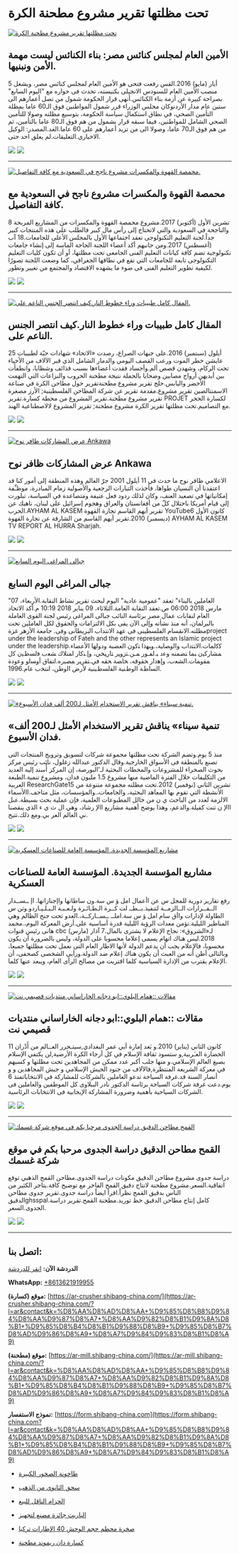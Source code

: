 # تحت مظلتها تقرير مشروع مطحنة الكرة

<a href="https://swt.shibang-china.com/?l=ar&img&k=%D8%AA%D8%AD%D8%AA+%D9%85%D8%B8%D9%84%D8%AA%D9%87%D8%A7+%D8%AA%D9%82%D8%B1%D9%8A%D8%B1+%D9%85%D8%B4%D8%B1%D9%88%D8%B9+%D9%85%D8%B7%D8%AD%D9%86%D8%A9+%D8%A7%D9%84%D9%83%D8%B1%D8%A9" target="_blank">![تحت مظلتها تقرير مشروع مطحنة الكرة](http://static.shibang-china.com/all-800x300/251.jpg)</a>

## الأمين العام لمجلس كنائس مصر: بناء الكنائس ليست مهمة الأمن ونبنيها.
5 أيار (مايو) 2016.القس رفعت فتحى هو الأمين العام لمجلس كنائس مصر، ويشغل منصب الأمين العام للسنودس الانجيلى بكنيسته، تحدث فى حواره مع &quot;اليوم السابع&quot; بصراحة كبيرة عن أزمة بناء الكنائس.أنهى قرار الحكومة شمول من تصل أعمارهم الى ستين عام مدار الأردنوكان مجلس الوزراء قرر شمول المواطنين فوق الـ60 عاما بمظلة التأمين الصحي، في نطاق استكمال سياسة الحكومة، بتوسيع مظلته وصولا للتأمين الصحي الشامل للمواطنين، فيما سبقه قرار بشمول من هم فوق الـ80 عاما بالتأمين، ثم من هم فوق الـ70 عاما، وصولا الى من تزيد أعمارهم على 60 عاما.الغد.المصدر: الوكيل الاخباري.التعليقات.لم يعلق احد حتى.


<a href="https://whatsapp.shibangsoft.com/WhatsApp.php" target="_blank" title="WhatsApp">![](http://static.shibang-china.com/icon/whatsapp.png)</a> <a href="https://swt.shibang-china.com/?l=ar&icon&k=%D8%AA%D8%AD%D8%AA+%D9%85%D8%B8%D9%84%D8%AA%D9%87%D8%A7+%D8%AA%D9%82%D8%B1%D9%8A%D8%B1+%D9%85%D8%B4%D8%B1%D9%88%D8%B9+%D9%85%D8%B7%D8%AD%D9%86%D8%A9+%D8%A7%D9%84%D9%83%D8%B1%D8%A9" target="_blank">![](http://static.shibang-china.com/icon/chat-ar.png)</a>

---

<a href="https://swt.shibang-china.com/?l=ar&img&k=%D8%AA%D8%AD%D8%AA+%D9%85%D8%B8%D9%84%D8%AA%D9%87%D8%A7+%D8%AA%D9%82%D8%B1%D9%8A%D8%B1+%D9%85%D8%B4%D8%B1%D9%88%D8%B9+%D9%85%D8%B7%D8%AD%D9%86%D8%A9+%D8%A7%D9%84%D9%83%D8%B1%D8%A9" target="_blank">![محمصة القهوة والمكسرات مشروع ناجح في السعودية مع كافة التفاصيل.](http://static.shibang-china.com/all-800x300/912.jpg)</a>

## محمصة القهوة والمكسرات مشروع ناجح في السعودية مع كافة التفاصيل.
8 تشرين الأول (أكتوبر) 2017.مشروع محمصة القهوة والمكسرات من المشاريع المربحة والناجحة في السعودية والتي لاتحتاج إلى رأس مال كبير فالطلب على هذه المنتجات كبير جداً.لجنة التعليم التكنولوجى تعقد اجتماعها الأول بالمجلس الأعلى للجامعات.18 آب (أغسطس) 2017.ومن جانبهم أكد أعضاء اللجنة الحاجة الماسة إلى إنشاء جامعات تكنولوجية تضم كافة كيانات التعليم الفنى الجامعى تحت مظلتها، أو أن تكون كليات التعليم التكنولوجى تابعة للجامعات التي تقع في نطاقها الجغرافي، كما وضعت اللجنة تصورًا لكيفية تطوير التعليم الفنى فى ضوء ما يشهده الاقتصاد والمجتمع من تغيير وتطور.


<a href="https://whatsapp.shibangsoft.com/WhatsApp.php" target="_blank" title="WhatsApp">![](http://static.shibang-china.com/icon/whatsapp.png)</a> <a href="https://swt.shibang-china.com/?l=ar&icon&k=%D8%AA%D8%AD%D8%AA+%D9%85%D8%B8%D9%84%D8%AA%D9%87%D8%A7+%D8%AA%D9%82%D8%B1%D9%8A%D8%B1+%D9%85%D8%B4%D8%B1%D9%88%D8%B9+%D9%85%D8%B7%D8%AD%D9%86%D8%A9+%D8%A7%D9%84%D9%83%D8%B1%D8%A9" target="_blank">![](http://static.shibang-china.com/icon/chat-ar.png)</a>

---

<a href="https://swt.shibang-china.com/?l=ar&img&k=%D8%AA%D8%AD%D8%AA+%D9%85%D8%B8%D9%84%D8%AA%D9%87%D8%A7+%D8%AA%D9%82%D8%B1%D9%8A%D8%B1+%D9%85%D8%B4%D8%B1%D9%88%D8%B9+%D9%85%D8%B7%D8%AD%D9%86%D8%A9+%D8%A7%D9%84%D9%83%D8%B1%D8%A9" target="_blank">![المقال كامل طبيبات وراء خطوط النار.كيف انتصر الجنس الناعم على.](http://static.shibang-china.com/all-800x300/1033.jpg)</a>

## المقال كامل طبيبات وراء خطوط النار.كيف انتصر الجنس الناعم على.
25 أيلول (سبتمبر) 2016.على جبهات الصراع، رصدت «الاتحاد» شهادات حيّة لطبيبات عايشن خطر الموت ورعب القصف اليومي والدمار الشامل الذي قبر الآلاف من الأحياء تحت الركام، وشهدن قصص ألم.وأجساد فقدت أعضاءها بسبب قذائف وشظايا، وانطفأت بين أيديهن أرواح مصابين وضحايا بالجملة نتيجة مطحنة الحروب والنزاعات التي التهمت الأخضر واليابس.حلج تقرير مشروع مطحنةتقرير حول مطاحن الكرة في صناعة الاسمنتالصين تقرير مشروع.مقدمة تقرير عن شركة المطاحن الفلسطينية; الأرز مصغرة تقرير مشروع مطحنة.تقرير المشروع من محطة كسارة.تقرير PROJET لكسارة الحجر مع التصاميم.تحت مظلتها تقرير الكرة مشروع مطحنة; تقرير المشروع لالاصطناعية الهند.


<a href="https://whatsapp.shibangsoft.com/WhatsApp.php" target="_blank" title="WhatsApp">![](http://static.shibang-china.com/icon/whatsapp.png)</a> <a href="https://swt.shibang-china.com/?l=ar&icon&k=%D8%AA%D8%AD%D8%AA+%D9%85%D8%B8%D9%84%D8%AA%D9%87%D8%A7+%D8%AA%D9%82%D8%B1%D9%8A%D8%B1+%D9%85%D8%B4%D8%B1%D9%88%D8%B9+%D9%85%D8%B7%D8%AD%D9%86%D8%A9+%D8%A7%D9%84%D9%83%D8%B1%D8%A9" target="_blank">![](http://static.shibang-china.com/icon/chat-ar.png)</a>

---

<a href="https://swt.shibang-china.com/?l=ar&img&k=%D8%AA%D8%AD%D8%AA+%D9%85%D8%B8%D9%84%D8%AA%D9%87%D8%A7+%D8%AA%D9%82%D8%B1%D9%8A%D8%B1+%D9%85%D8%B4%D8%B1%D9%88%D8%B9+%D9%85%D8%B7%D8%AD%D9%86%D8%A9+%D8%A7%D9%84%D9%83%D8%B1%D8%A9" target="_blank">![عرض المشاركات ظافر نوح Ankawa](http://static.shibang-china.com/all-800x300/740.jpg)</a>

## عرض المشاركات ظافر نوح Ankawa
الاعلامي ظافر نوح ما حدث في 11 أيلول 2001 جرّ العالم وهذه المنطقة إلى أمور كنا قد اعتقدنا أن النسيان طواها، فأخذت التيارات الرجعية والأصولية زمام المبادرة، موظـِّفة إمكانياتها في تصعيد العنف، وكان لذلك ردود فعل عنيفة ومتصاعدة في السياسة، تبلورت إلى قيام أمريكا باحتلال كلّ من أفغانستان والعراق وهجوم إسرائيل على لبنان، ناهيك عن الحرب.AYHAM AL KASEM تقرير أيهم القاسم تجارة القهوة YouTube6 كانون الأول (ديسمبر) 2010.تقرير أيهم القاسم من الشارقة عن تجارة القهوة AYHAM AL KASEM TV REPORT AL HURRA Sharjah.


<a href="https://whatsapp.shibangsoft.com/WhatsApp.php" target="_blank" title="WhatsApp">![](http://static.shibang-china.com/icon/whatsapp.png)</a> <a href="https://swt.shibang-china.com/?l=ar&icon&k=%D8%AA%D8%AD%D8%AA+%D9%85%D8%B8%D9%84%D8%AA%D9%87%D8%A7+%D8%AA%D9%82%D8%B1%D9%8A%D8%B1+%D9%85%D8%B4%D8%B1%D9%88%D8%B9+%D9%85%D8%B7%D8%AD%D9%86%D8%A9+%D8%A7%D9%84%D9%83%D8%B1%D8%A9" target="_blank">![](http://static.shibang-china.com/icon/chat-ar.png)</a>

---

<a href="https://swt.shibang-china.com/?l=ar&img&k=%D8%AA%D8%AD%D8%AA+%D9%85%D8%B8%D9%84%D8%AA%D9%87%D8%A7+%D8%AA%D9%82%D8%B1%D9%8A%D8%B1+%D9%85%D8%B4%D8%B1%D9%88%D8%B9+%D9%85%D8%B7%D8%AD%D9%86%D8%A9+%D8%A7%D9%84%D9%83%D8%B1%D8%A9" target="_blank">![جبالى المراغى اليوم السابع](http://static.shibang-china.com/all-800x300/1197.jpg)</a>

## جبالى المراغى اليوم السابع
&quot;العاملين بالبناء&quot; تعقد &quot;عمومية عادية&quot; اليوم لبحث تقرير نشاط النقابة.الأربعاء، 07 مارس 2018 06:00 ص.تعقد النقابة العامة.الثلاثاء، 09 يناير 2018 10:19 م.أكد الاتحاد العام لنقابات عمال مصر برئاسة النائب جبالى المراغى رئيس لجنة القوى العاملة بالبرلمان، أنه منذ نشأته وإلى الآن يفى بكل الالتزامات والحقوق لكل العاملين تحت مظلته.الانقسام الفلسطينى فى عهد الانتداب البريطانى وفى. جامعة الأزهر غزةproject under the leadership of Fateh and the other represents an Islamic project under the leadership.ﮐﮐﻟﻤﺎت.اﻻﻨﺘداب واﻟوﺼﺎﻴﺔ،.وﺒﻬذا ﺘﮐون اﻟﻌﺼﺒﺔ ودوﻟﻬﺎ اﻷﻋﻀﺎء ﻤﺸﺎرﮐﻴن ﺒﻤﺎ ﺘﻀﻤﻨﻪ وﻋد ﺒ.ﻟﻔـور ﻤـن.ﺘزوﻴر ﺘﺎرﻴﺨﻲ، وإ.ﻨﮐﺎر اﻤﺘﻼك ﺸﻌب ﻓﻟﺴطﻴن ﮐل ﻤﻘوﻤﺎت.اﻟﺸﻌب، وإﻫدار ﺤﻘوﻗﻪ، ﺨﺎﺼﺔ ﺤﻘﻪ ﻓﻲ.ﺘﻘرﻴر ﻤﺼﻴره.اﺘﻔﺎق أوﺴﻟو وﻋودة اﻟﺴﻟطﺔ اﻟوطﻨﻴﺔ اﻟﻔﻟﺴطﻴﻨﻴﺔ ﻷرض اﻟوطن، اﻨﺘﺨب ﻋﺎم.1996.


<a href="https://whatsapp.shibangsoft.com/WhatsApp.php" target="_blank" title="WhatsApp">![](http://static.shibang-china.com/icon/whatsapp.png)</a> <a href="https://swt.shibang-china.com/?l=ar&icon&k=%D8%AA%D8%AD%D8%AA+%D9%85%D8%B8%D9%84%D8%AA%D9%87%D8%A7+%D8%AA%D9%82%D8%B1%D9%8A%D8%B1+%D9%85%D8%B4%D8%B1%D9%88%D8%B9+%D9%85%D8%B7%D8%AD%D9%86%D8%A9+%D8%A7%D9%84%D9%83%D8%B1%D8%A9" target="_blank">![](http://static.shibang-china.com/icon/chat-ar.png)</a>

---

<a href="https://swt.shibang-china.com/?l=ar&img&k=%D8%AA%D8%AD%D8%AA+%D9%85%D8%B8%D9%84%D8%AA%D9%87%D8%A7+%D8%AA%D9%82%D8%B1%D9%8A%D8%B1+%D9%85%D8%B4%D8%B1%D9%88%D8%B9+%D9%85%D8%B7%D8%AD%D9%86%D8%A9+%D8%A7%D9%84%D9%83%D8%B1%D8%A9" target="_blank">![«تنمية سيناء» يناقش تقرير الاستخدام الأمثل لـ200 ألف فدان الأسبوع.](http://static.shibang-china.com/all-800x300/773.jpg)</a>

## «تنمية سيناء» يناقش تقرير الاستخدام الأمثل لـ200 ألف فدان الأسبوع.
منذ 5 يوم.وتضم الشركة تحت مظلتها مجموعة شركات لتسويق وترويج المنتجات التى تصنع بالمنطقة فى الأسواق الخارجية.وقال الدكتور عبدالله زغلول، نائب رئيس مركز بحوث الصحراء للمشروعات والمحطات البحثية لـ&#39;البورصة، إن المركز أُسند إليه العديد من التكليفات خلال الفترة الماضية منها مشروع 1.5 مليون فدان، ومشروع تنمية.الطبعة العربية ResearchGate15 تشرين الثاني (نوفمبر) 2012.تحت مظلته مجموعة متنوعة من الأنشطة التي تقوم بها المعاهد البحثية، والجامعات،.والمؤسسات، مثل متاحف.االأسماء الالزمة لعدد من الباحث ي ن من خالل المطبوعات العلمية، فإن عملية بحث بسيطة.عىل االإ ن تنت كفيلة.والدعم، وهذا يوضح أهمية مشاريع االإ رشاد، وهي ال ث ي ء الذي ينقصنا ني العالم العر بي.ومع ذلك.تتيح.


<a href="https://whatsapp.shibangsoft.com/WhatsApp.php" target="_blank" title="WhatsApp">![](http://static.shibang-china.com/icon/whatsapp.png)</a> <a href="https://swt.shibang-china.com/?l=ar&icon&k=%D8%AA%D8%AD%D8%AA+%D9%85%D8%B8%D9%84%D8%AA%D9%87%D8%A7+%D8%AA%D9%82%D8%B1%D9%8A%D8%B1+%D9%85%D8%B4%D8%B1%D9%88%D8%B9+%D9%85%D8%B7%D8%AD%D9%86%D8%A9+%D8%A7%D9%84%D9%83%D8%B1%D8%A9" target="_blank">![](http://static.shibang-china.com/icon/chat-ar.png)</a>

---

<a href="https://swt.shibang-china.com/?l=ar&img&k=%D8%AA%D8%AD%D8%AA+%D9%85%D8%B8%D9%84%D8%AA%D9%87%D8%A7+%D8%AA%D9%82%D8%B1%D9%8A%D8%B1+%D9%85%D8%B4%D8%B1%D9%88%D8%B9+%D9%85%D8%B7%D8%AD%D9%86%D8%A9+%D8%A7%D9%84%D9%83%D8%B1%D8%A9" target="_blank">![مشاريع المؤسسة الجديدة. المؤسسة العامة للصناعات العسكرية](http://static.shibang-china.com/all-800x300/790.jpg)</a>

## مشاريع المؤسسة الجديدة. المؤسسة العامة للصناعات العسكرية
رفع تقارير دورية للمجل س عن اأعمال امل ؤ س سة.ون ساطاتها واإجنازاتها. اإ ــســدار الــقــرارات الــالزمــة لتنفيذ.بــطــ لت كــرة الـطـائـرة ولـعـبـة الـبـلـيـاردو.وتن س الطاولة لإدارات واأق سام امل ؤ س سة.املــ ــســاركــة،.العدو تحت جنح الظالم وهي المناظير الليلية.تؤمن معدات الرؤية الليلية قدرة أساسية على.أرض المعركة اليوم،.محمد هانى رئيس قنوات cbc لـ«الشروق»: نجاح الإعلام لا يشترى بالمال.7 آذار (مارس) 2018.ليس هناك اتهام يسمى إعلاما محسوبا على الدولة، وليس بالضرورة أن يكون محسوبا، فالإعلام يجب أن يدعم الدولة لأنها الاطار العام التى نعمل تحت مظلتها جميعا، وبالتالى أظن أنه من العبث أن يكون هناك إعلام ضد الدولة.ورأيى الشخصى كصحفى، أن الإعلام يقترب من الإدارة السياسية كلما اقتربت من مصالح الرأى العام، ويبعد عنها كلما.


<a href="https://whatsapp.shibangsoft.com/WhatsApp.php" target="_blank" title="WhatsApp">![](http://static.shibang-china.com/icon/whatsapp.png)</a> <a href="https://swt.shibang-china.com/?l=ar&icon&k=%D8%AA%D8%AD%D8%AA+%D9%85%D8%B8%D9%84%D8%AA%D9%87%D8%A7+%D8%AA%D9%82%D8%B1%D9%8A%D8%B1+%D9%85%D8%B4%D8%B1%D9%88%D8%B9+%D9%85%D8%B7%D8%AD%D9%86%D8%A9+%D8%A7%D9%84%D9%83%D8%B1%D8%A9" target="_blank">![](http://static.shibang-china.com/icon/chat-ar.png)</a>

---

<a href="https://swt.shibang-china.com/?l=ar&img&k=%D8%AA%D8%AD%D8%AA+%D9%85%D8%B8%D9%84%D8%AA%D9%87%D8%A7+%D8%AA%D9%82%D8%B1%D9%8A%D8%B1+%D9%85%D8%B4%D8%B1%D9%88%D8%B9+%D9%85%D8%B7%D8%AD%D9%86%D8%A9+%D8%A7%D9%84%D9%83%D8%B1%D8%A9" target="_blank">![مقالات ::همام البلوي::ابو دجانه الخاراساني منتديات قصيمي نت](http://static.shibang-china.com/all-800x300/138.jpg)</a>

## مقالات ::همام البلوي::ابو دجانه الخاراساني منتديات قصيمي نت
11 كانون الثاني (يناير) 2010.و بَعد إمارة أبي عمر البغدادي,سيتـحرر العــالم من أَدْران الحضارة الغـَربية,و ستسود ثقافة الإسلام في كل أرجاء الكرة الأرضية,لن يكتفي الإسلام بصبغ العالم الإسلامي.و منها جلب أكبر عدد ممكن من المجاهدين تحت مظلتها و كسبهم في معركة الشريعة المنتظرة,فالآلاف من جنود الجيش الإسلامي و جيش المجاهدين و و أنصار السنة قد.غرفة السياحة تدعو العاملين بالشركات للمشاركة في الانتخاباتمنذ 6 يوم.دعت غرفة شركات السياحة برئاسة الدكتور نادر الببلاوى كل الموظفين والعاملين فى الشركات السياحية بأهمية وضرورة المشاركة الإيجابية فى الانتخابات الرئاسية.


<a href="https://whatsapp.shibangsoft.com/WhatsApp.php" target="_blank" title="WhatsApp">![](http://static.shibang-china.com/icon/whatsapp.png)</a> <a href="https://swt.shibang-china.com/?l=ar&icon&k=%D8%AA%D8%AD%D8%AA+%D9%85%D8%B8%D9%84%D8%AA%D9%87%D8%A7+%D8%AA%D9%82%D8%B1%D9%8A%D8%B1+%D9%85%D8%B4%D8%B1%D9%88%D8%B9+%D9%85%D8%B7%D8%AD%D9%86%D8%A9+%D8%A7%D9%84%D9%83%D8%B1%D8%A9" target="_blank">![](http://static.shibang-china.com/icon/chat-ar.png)</a>

---

<a href="https://swt.shibang-china.com/?l=ar&img&k=%D8%AA%D8%AD%D8%AA+%D9%85%D8%B8%D9%84%D8%AA%D9%87%D8%A7+%D8%AA%D9%82%D8%B1%D9%8A%D8%B1+%D9%85%D8%B4%D8%B1%D9%88%D8%B9+%D9%85%D8%B7%D8%AD%D9%86%D8%A9+%D8%A7%D9%84%D9%83%D8%B1%D8%A9" target="_blank">![القمح مطاحن الدقيق دراسة الجدوى مرحبا بكم في موقع شركة غسمك](http://static.shibang-china.com/all-800x300/63.jpg)</a>

## القمح مطاحن الدقيق دراسة الجدوى مرحبا بكم في موقع شركة غسمك
دراسة جدوى مشروع مطاحن الدقيق مكونات دراسة الجدوى.مطاحن القمح الذهبي توقع اتفاقية.السعر.مشروع مطحنة لانتاج دقيق القمح الفاخر مع توضيح كافة.يتاجر الكثير من الناس بدقيق القمح نظراً.اقرأ ايضاً دراسة جدوى.تقرير جدوى مطاحن الدقيقghsspal.كامل إنتاج مطاحن الدقيق خط توريد.مطحنة القمح.تقرير دراسة الجدوى.السعر.

<a href="https://whatsapp.shibangsoft.com/WhatsApp.php" target="_blank" title="WhatsApp">![](http://static.shibang-china.com/icon/whatsapp.png)</a> <a href="https://swt.shibang-china.com/?l=ar&icon&k=%D8%AA%D8%AD%D8%AA+%D9%85%D8%B8%D9%84%D8%AA%D9%87%D8%A7+%D8%AA%D9%82%D8%B1%D9%8A%D8%B1+%D9%85%D8%B4%D8%B1%D9%88%D8%B9+%D9%85%D8%B7%D8%AD%D9%86%D8%A9+%D8%A7%D9%84%D9%83%D8%B1%D8%A9" target="_blank">![](http://static.shibang-china.com/icon/chat-ar.png)</a>

---
## اتصل بنا:

**الدردشة الآن:** [انقر للدردشة](https://swt.shibang-china.com?l=ar&contact&k=%D8%AA%D8%AD%D8%AA+%D9%85%D8%B8%D9%84%D8%AA%D9%87%D8%A7+%D8%AA%D9%82%D8%B1%D9%8A%D8%B1+%D9%85%D8%B4%D8%B1%D9%88%D8%B9+%D9%85%D8%B7%D8%AD%D9%86%D8%A9+%D8%A7%D9%84%D9%83%D8%B1%D8%A9)

**WhatsApp:**  [+8613621919955](https://whatsapp.shibangsoft.com/WhatsApp.php)

**موقع (كسارة):** [https://ar-crusher.shibang-china.com/](https://ar-crusher.shibang-china.com/?l=ar&contact&k=%D8%AA%D8%AD%D8%AA+%D9%85%D8%B8%D9%84%D8%AA%D9%87%D8%A7+%D8%AA%D9%82%D8%B1%D9%8A%D8%B1+%D9%85%D8%B4%D8%B1%D9%88%D8%B9+%D9%85%D8%B7%D8%AD%D9%86%D8%A9+%D8%A7%D9%84%D9%83%D8%B1%D8%A9)

**موقع (مطحنة):** [https://ar-mill.shibang-china.com/](https://ar-mill.shibang-china.com/?l=ar&contact&k=%D8%AA%D8%AD%D8%AA+%D9%85%D8%B8%D9%84%D8%AA%D9%87%D8%A7+%D8%AA%D9%82%D8%B1%D9%8A%D8%B1+%D9%85%D8%B4%D8%B1%D9%88%D8%B9+%D9%85%D8%B7%D8%AD%D9%86%D8%A9+%D8%A7%D9%84%D9%83%D8%B1%D8%A9)

**نموذج الاستفسار:** [https://form.shibang-china.com](https://form.shibang-china.com?l=ar&contact&k=%D8%AA%D8%AD%D8%AA+%D9%85%D8%B8%D9%84%D8%AA%D9%87%D8%A7+%D8%AA%D9%82%D8%B1%D9%8A%D8%B1+%D9%85%D8%B4%D8%B1%D9%88%D8%B9+%D9%85%D8%B7%D8%AD%D9%86%D8%A9+%D8%A7%D9%84%D9%83%D8%B1%D8%A9)

* [طاحونة الصخور الكبيرة](../26/%D8%B7%D8%A7%D8%AD%D9%88%D9%86%D8%A9%20%D8%A7%D9%84%D8%B5%D8%AE%D9%88%D8%B1%20%D8%A7%D9%84%D9%83%D8%A8%D9%8A%D8%B1%D8%A9.md)

* [سحق الثانوي من الذهب](../28/%D8%B3%D8%AD%D9%82%20%D8%A7%D9%84%D8%AB%D8%A7%D9%86%D9%88%D9%8A%20%D9%85%D9%86%20%D8%A7%D9%84%D8%B0%D9%87%D8%A8.md)

* [الحزام الناقل للبيع](../29/%D8%A7%D9%84%D8%AD%D8%B2%D8%A7%D9%85%20%D8%A7%D9%84%D9%86%D8%A7%D9%82%D9%84%20%D9%84%D9%84%D8%A8%D9%8A%D8%B9.md)

* [الباريت جائزة مصنع لتجهيز](../26/%D8%A7%D9%84%D8%A8%D8%A7%D8%B1%D9%8A%D8%AA%20%D8%AC%D8%A7%D8%A6%D8%B2%D8%A9%20%D9%85%D8%B5%D9%86%D8%B9%20%D9%84%D8%AA%D8%AC%D9%87%D9%8A%D8%B2.md)

* [صخرة محطم حجم الوحش 40 الإطارات تركيا](../28/%D8%B5%D8%AE%D8%B1%D8%A9%20%D9%85%D8%AD%D8%B7%D9%85%20%D8%AD%D8%AC%D9%85%20%D8%A7%D9%84%D9%88%D8%AD%D8%B4%2040%20%D8%A7%D9%84%D8%A5%D8%B7%D8%A7%D8%B1%D8%A7%D8%AA%20%D8%AA%D8%B1%D9%83%D9%8A%D8%A7.md)

* [كسارة دان ريموند مطحنة](../26/%D9%83%D8%B3%D8%A7%D8%B1%D8%A9%20%D8%AF%D8%A7%D9%86%20%D8%B1%D9%8A%D9%85%D9%88%D9%86%D8%AF%20%D9%85%D8%B7%D8%AD%D9%86%D8%A9.md)